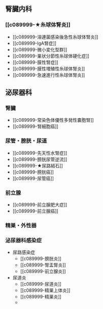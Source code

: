 ## 腎臓内科
### [[c089999-★糸球体腎炎]]
- [[c089999-溶連菌感染後急性糸球体腎炎]]
- [[c089999-IgA腎症]]
- [[c089999-微小変化型群]]
- [[c089999-巣状分節性糸球体硬化症]]
- [[c089999-膜性腎症]]
- [[c089999-膜性増殖性糸球体腎炎]]
- [[c089999-急速進行性糸球体腎炎]]
## 泌尿器科
### 腎臓
- [[c089999-常染色体優性多発性嚢胞腎]]
- [[c089999-腎細胞癌]]
### 尿管・膀胱・尿道
- [[c089999-先天性水腎症]]
- [[c089999-膀胱尿管逆流]]
- [[c089999-★尿路結石]]
- [[c089999-膀胱癌]]
- [[c089999-尿管癌]]
### 前立腺
- [[c089999-前立腺肥大症]]
- [[c089999-前立腺癌]]
### 精巣・外性器
### 泌尿器科感染症
- 尿路感染症
	- [[c089999-膀胱炎]]
	- [[c089999-腎盂腎炎]]
	- [[c089999-前立腺炎]]
- 尿道炎
	- [[c089999-尿道炎]]
	- [[c089999-精巣上体炎]]
	- [[c089999-精巣炎]]
	- 